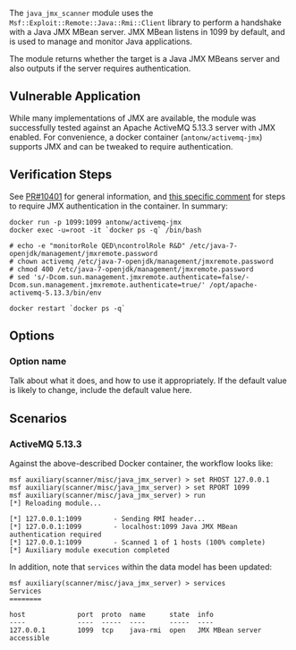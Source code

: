 The `java_jmx_scanner` module uses the `Msf::Exploit::Remote::Java::Rmi::Client` library to perform a handshake with a Java JMX MBean server.   JMX MBean listens in 1099 by default, and is used to manage and monitor Java applications.

The module returns whether the target is a Java JMX MBeans server and also outputs if the server requires authentication.

## Vulnerable Application

While many implementations of JMX are available, the module was successfully tested against an Apache ActiveMQ 5.13.3 server with JMX enabled.  For convenience, a docker container (`antonw/activemq-jmx`) supports JMX and can be tweaked to require authentication.

## Verification Steps

  See [PR#10401](https://github.com/rapid7/metasploit-framework/pull/10401) for general information, and [this specific comment](https://github.com/rapid7/metasploit-framework/pull/10401#issuecomment-448705897) for steps to require JMX authentication in the container.  In summary:
  
```
docker run -p 1099:1099 antonw/activemq-jmx 
docker exec -u=root -it `docker ps -q` /bin/bash

# echo -e "monitorRole QED\ncontrolRole R&D" /etc/java-7-openjdk/management/jmxremote.password
# chown activemq /etc/java-7-openjdk/management/jmxremote.password
# chmod 400 /etc/java-7-openjdk/management/jmxremote.password
# sed 's/-Dcom.sun.management.jmxremote.authenticate=false/-Dcom.sun.management.jmxremote.authenticate=true/' /opt/apache-activemq-5.13.3/bin/env

docker restart `docker ps -q`
```

## Options

### Option name

  Talk about what it does, and how to use it appropriately.  If the default value is likely to change, include the default value here.

## Scenarios

### ActiveMQ 5.13.3

Against the above-described Docker container, the workflow looks like:

```
msf auxiliary(scanner/misc/java_jmx_server) > set RHOST 127.0.0.1
msf auxiliary(scanner/misc/java_jmx_server) > set RPORT 1099
msf auxiliary(scanner/misc/java_jmx_server) > run
[*] Reloading module...

[*] 127.0.0.1:1099        - Sending RMI header...
[*] 127.0.0.1:1099        - localhost:1099 Java JMX MBean authentication required
[*] 127.0.0.1:1099        - Scanned 1 of 1 hosts (100% complete)
[*] Auxiliary module execution completed
```

In addition, note that `services` within the data model has been updated:

```
msf auxiliary(scanner/misc/java_jmx_server) > services 
Services
========

host             port  proto  name      state  info
----             ----  -----  ----      -----  ----
127.0.0.1        1099  tcp    java-rmi  open   JMX MBean server accessible
```
